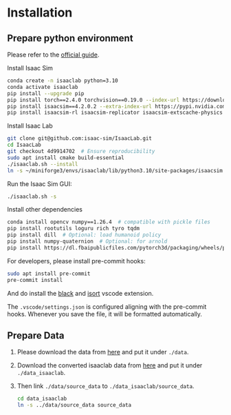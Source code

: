 
# Installation

## Prepare python environment

Please refer to the [official guide](https://isaac-sim.github.io/IsaacLab/main/source/setup/installation/pip_installation.html).


Install Isaac Sim
```bash
conda create -n isaaclab python=3.10
conda activate isaaclab
pip install --upgrade pip
pip install torch==2.4.0 torchvision==0.19.0 --index-url https://download.pytorch.org/whl/cu118
pip install isaacsim==4.2.0.2 --extra-index-url https://pypi.nvidia.com
pip install isaacsim-rl isaacsim-replicator isaacsim-extscache-physics isaacsim-extscache-kit-sdk isaacsim-extscache-kit isaacsim-app --extra-index-url https://pypi.nvidia.com
```

Install Isaac Lab
```bash
git clone git@github.com:isaac-sim/IsaacLab.git
cd IsaacLab
git checkout 4d9914702  # Ensure reproducibility
sudo apt install cmake build-essential
./isaaclab.sh --install
ln -s ~/miniforge3/envs/isaaclab/lib/python3.10/site-packages/isaacsim _isaac_sim  # Optional: for linting
```

Run the Isaac Sim GUI:
```bash
./isaaclab.sh -s
```

Install other dependencies
```bash
conda install opencv numpy==1.26.4  # compatible with pickle files
pip install rootutils loguru rich tyro tqdm
pip install dill  # Optional: load humanoid policy
pip install numpy-quaternion  # Optional: for arnold
pip install https://dl.fbaipublicfiles.com/pytorch3d/packaging/wheels/py310_cu118_pyt201/pytorch3d-0.7.4-cp310-cp310-linux_x86_64.whl # Optional: retargeting, multi-embodiment support
```

For developers, please install pre-commit hooks:
```bash
sudo apt install pre-commit
pre-commit install
```

And do install the [black](https://marketplace.cursorapi.com/items?itemName=ms-python.black-formatter) and [isort](https://marketplace.visualstudio.com/items?itemName=ms-python.isort) vscode extension.

The `.vscode/settings.json` is configured aligning with the pre-commit hooks. Whenever you save the file, it will be formatted automatically.

## Prepare Data

1. Please download the data from [here](https://drive.google.com/drive/folders/1ORMP3__KIlXettN8eUCF3YQNybZQxzkw) and put it under `./data`.

2. Download the converted isaaclab data from [here](https://drive.google.com/drive/folders/1nF-5SU4nC6S_vgC_NL7E7Rt63Zl9sYqW) and put it under `./data_isaaclab`.

3. Then link `./data/source_data` to `./data_isaaclab/source_data`.
    ```bash
    cd data_isaaclab
    ln -s ../data/source_data source_data
    ```
